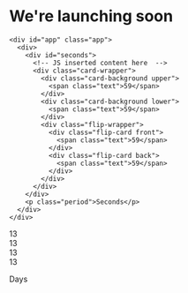 <main>
  <div class="wrapper">
    <h1>We're launching soon</h1>

    <div id="app" class="app">
      <div>
        <div id="seconds">
          <!-- JS inserted content here  -->
          <div class="card-wrapper">
            <div class="card-background upper">
              <span class="text">59</span>
            </div>
            <div class="card-background lower">
              <span class="text">59</span>
            </div>
            <div class="flip-wrapper">
              <div class="flip-card front">
                <span class="text">59</span>
              </div>
              <div class="flip-card back">
                <span class="text">59</span>
              </div>
            </div>
          </div>
        </div>
        <p class="period">Seconds</p>
      </div>
    </div>

  </div>
</main>

<div>
         <div class="card-wrapper">
           <div class="card-background upper">
             <span data-time="days" class="text">13</span>
           </div>
           <div class="card-background lower">
             <span data-time="days" class="text">13</span>
           </div>
           <div class="flip-wrapper">
             <div class="flip-card front">
               <span data-time="days" class="text">13</span>
             </div>
             <div class="flip-card back">
               <span data-time="days" class="text">13</span>
             </div>
           </div>
         </div>
         <p id="days"  class="period">Days</p>
       </div>
